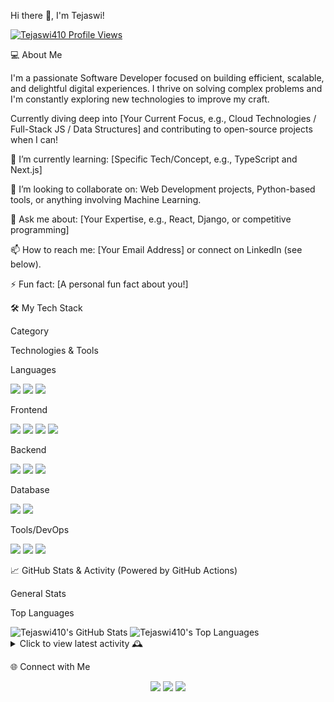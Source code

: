 Hi there 👋, I'm Tejaswi!

<a href="https://github.com/Tejaswi410">
<img src="https://www.google.com/search?q=https://komarev.com/ghpvc/%3Fusername%3DTejaswi410%26label%3DProfile%2520Views%26color%3D0e75b6%26style%3Dflat" alt="Tejaswi410 Profile Views" />
</a>

💻 About Me

I'm a passionate Software Developer focused on building efficient, scalable, and delightful digital experiences. I thrive on solving complex problems and I'm constantly exploring new technologies to improve my craft.

Currently diving deep into [Your Current Focus, e.g., Cloud Technologies / Full-Stack JS / Data Structures] and contributing to open-source projects when I can!

🌱 I’m currently learning: [Specific Tech/Concept, e.g., TypeScript and Next.js]

🤝 I’m looking to collaborate on: Web Development projects, Python-based tools, or anything involving Machine Learning.

💬 Ask me about: [Your Expertise, e.g., React, Django, or competitive programming]

📫 How to reach me: [Your Email Address] or connect on LinkedIn (see below).

⚡ Fun fact: [A personal fun fact about you!]

🛠️ My Tech Stack

Category

Technologies & Tools

Languages

<img src="https://www.google.com/search?q=https://img.shields.io/badge/Python-3776AB%3Fstyle%3Dfor-the-badge%26logo%3Dpython%26logoColor%3Dwhite" /> <img src="https://www.google.com/search?q=https://img.shields.io/badge/JavaScript-F7DF1E%3Fstyle%3Dfor-the-badge%26logo%3Djavascript%26logoColor%3Dblack" /> <img src="https://www.google.com/search?q=https://img.shields.io/badge/C%252B%252B-00599C%3Fstyle%3Dfor-the-badge%26logo%3Dc%252B%252B%26logoColor%3Dwhite" />

Frontend

<img src="https://www.google.com/search?q=https://img.shields.io/badge/React-61DAFB%3Fstyle%3Dfor-the-badge%26logo%3Dreact%26logoColor%3Dblack" /> <img src="https://www.google.com/search?q=https://img.shields.io/badge/HTML5-E34F26%3Fstyle%3Dfor-the-badge%26logo%3Dhtml5%26logoColor%3Dwhite" /> <img src="https://www.google.com/search?q=https://img.shields.io/badge/CSS3-1572B6%3Fstyle%3Dfor-the-badge%26logo%3Dcss3%26logoColor%3Dwhite" /> <img src="https://www.google.com/search?q=https://img.shields.io/badge/Tailwind_CSS-06B6D4%3Fstyle%3Dfor-the-badge%26logo%3Dtailwind-css%26logoColor%3Dwhite" />

Backend

<img src="https://www.google.com/search?q=https://img.shields.io/badge/Node.js-339933%3Fstyle%3Dfor-the-badge%26logo%3Dnode.js%26logoColor%3Dwhite" /> <img src="https://www.google.com/search?q=https://img.shields.io/badge/Express.js-000000%3Fstyle%3Dfor-the-badge%26logo%3Dexpress%26logoColor%3Dwhite" /> <img src="https://www.google.com/search?q=https://img.shields.io/badge/Django-092E20%3Fstyle%3Dfor-the-badge%26logo%3Ddjango%26logoColor%3Dwhite" />

Database

<img src="https://www.google.com/search?q=https://img.shields.io/badge/PostgreSQL-316192%3Fstyle%3Dfor-the-badge%26logo%3Dpostgresql%26logoColor%3Dwhite" /> <img src="https://www.google.com/search?q=https://img.shields.io/badge/MongoDB-47A248%3Fstyle%3Dfor-the-badge%26logo%3Dmongodb%26logoColor%3Dwhite" />

Tools/DevOps

<img src="https://www.google.com/search?q=https://img.shields.io/badge/Git-F05032%3Fstyle%3Dfor-the-badge%26logo%3Dgit%26logoColor%3Dwhite" /> <img src="https://www.google.com/search?q=https://img.shields.io/badge/Docker-2496ED%3Fstyle%3Dfor-the-badge%26logo%3Ddocker%26logoColor%3Dwhite" /> <img src="https://www.google.com/search?q=https://img.shields.io/badge/VS_Code-007ACC%3Fstyle%3Dfor-the-badge%26logo%3Dvisual-studio-code%26logoColor%3Dwhite" />

📈 GitHub Stats & Activity (Powered by GitHub Actions)

General Stats

Top Languages

<img src="https://www.google.com/search?q=https://github-readme-stats.vercel.app/api%3Fusername%3DTejaswi410%26show_icons%3Dtrue%26theme%3Ddark%26include_all_commits%3Dtrue%26count_private%3Dtrue" alt="Tejaswi410's GitHub Stats" />

<img src="https://www.google.com/search?q=https://github-readme-stats.vercel.app/api/top-langs/%3Fusername%3DTejaswi410%26layout%3Dcompact%26theme%3Ddark" alt="Tejaswi410's Top Languages" />

<details>
<summary>Click to view latest activity 🕰️</summary>





<!-- This section shows your recent activity from your public events -->
<img src="https://www.google.com/search?q=https://github-readme-activity-graph.vercel.app/graph%3Fusername%3DTejaswi410%26theme%3Dreact-dark" alt="Tejaswi410's Activity Graph" />
</details>

🌐 Connect with Me

<p align="center">
<a href="https://www.google.com/search?q=https://linkedin.com/in/[Your-LinkedIn-Username]"><img src="https://www.google.com/search?q=https://img.shields.io/badge/LinkedIn-0077B5%3Fstyle%3Dfor-the-badge%26logo%3Dlinkedin%26logoColor%3Dwhite" /></a>
<a href="https://twitter.com/[Your-Twitter-Handle]"><img src="https://www.google.com/search?q=https://img.shields.io/badge/Twitter-1DA1F2%3Fstyle%3Dfor-the-badge%26logo%3Dtwitter%26logoColor%3Dwhite" /></a>
<a href="mailto:[Your-Email-Address]"><img src="https://img.shields.io/badge/Gmail-D14836?style=for-the-badge&logo=gmail&logoColor=white" /></a>
</p>

<!-- Thanks for visiting! ✨ -->
